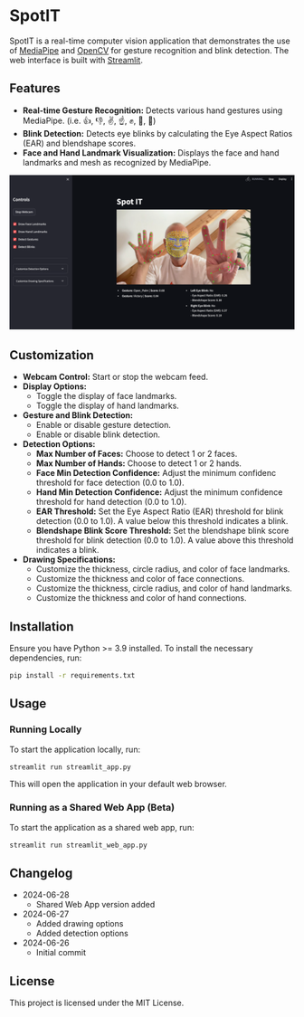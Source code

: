 # SpotIT

SpotIT is a real-time computer vision application that demonstrates the use of [MediaPipe](https://github.com/google-ai-edge/mediapipe) and [OpenCV](https://opencv.org/) for gesture recognition and blink detection. The web interface is built with [Streamlit](https://streamlit.io/).

## Features

- **Real-time Gesture Recognition:** Detects various hand gestures using MediaPipe. (i.e. 👍, 👎, ✌️, ☝️, ✊, 👋, 🤟) 
- **Blink Detection:** Detects eye blinks by calculating the Eye Aspect Ratios (EAR) and blendshape scores.
- **Face and Hand Landmark Visualization:** Displays the face and hand landmarks and mesh as recognized by MediaPipe.

![SpotIT](imgs/demo.png)

## Customization

- **Webcam Control:** Start or stop the webcam feed.
- **Display Options:**
  - Toggle the display of face landmarks.
  - Toggle the display of hand landmarks.
- **Gesture and Blink Detection:**
  - Enable or disable gesture detection.
  - Enable or disable blink detection.
- **Detection Options:**
  - **Max Number of Faces:** Choose to detect 1 or 2 faces.
  - **Max Number of Hands:** Choose to detect 1 or 2 hands.
  - **Face Min Detection Confidence:** Adjust the minimum confidenc threshold for face detection (0.0 to 1.0).
  - **Hand Min Detection Confidence:** Adjust the minimum confidence threshold for hand detection (0.0 to 1.0).
  - **EAR Threshold:** Set the Eye Aspect Ratio (EAR) threshold for blink detection (0.0 to 1.0). A value below this threshold indicates a blink.
  - **Blendshape Blink Score Threshold:** Set the blendshape blink score threshold for blink detection (0.0 to 1.0). A value above this threshold indicates a blink.
- **Drawing Specifications:**
  - Customize the thickness, circle radius, and color of face landmarks.
  - Customize the thickness and color of face connections.
  - Customize the thickness, circle radius, and color of hand landmarks.
  - Customize the thickness and color of hand connections.
  
## Installation

Ensure you have Python >= 3.9 installed. To install the necessary dependencies, run:

```bash
pip install -r requirements.txt
```

## Usage

### Running Locally

To start the application locally, run:

```bash
streamlit run streamlit_app.py
```

This will open the application in your default web browser.

### Running as a Shared Web App (Beta)

To start the application as a shared web app, run:

```bash
streamlit run streamlit_web_app.py
```

## Changelog

- 2024-06-28
  - Shared Web App version added 
- 2024-06-27
  - Added drawing options
  - Added detection options
- 2024-06-26
  - Initial commit

## License

This project is licensed under the MIT License.
